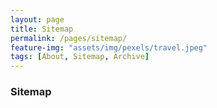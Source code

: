 ```yaml
---
layout: page
title: Sitemap
permalink: /pages/sitemap/
feature-img: "assets/img/pexels/travel.jpeg"
tags: [About, Sitemap, Archive]
---
```


### Sitemap
